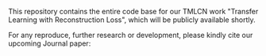 This repository contains the entire code base for our TMLCN work "Transfer Learning with Reconstruction Loss", which will be publicly available shortly.

For any reproduce, further research or development, please kindly cite our upcoming Journal paper:

